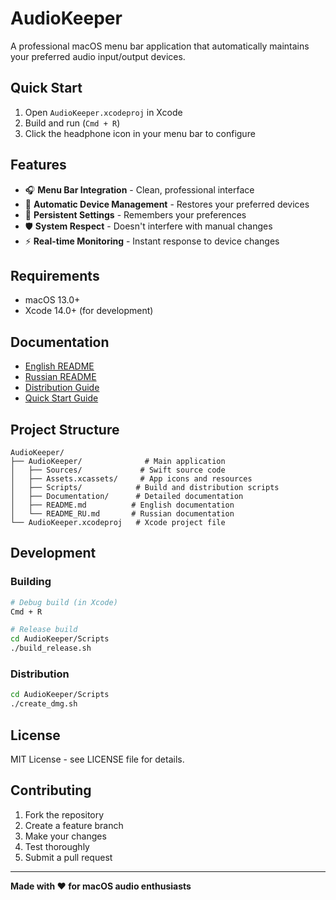 # AudioKeeper

A professional macOS menu bar application that automatically maintains your preferred audio input/output devices.

## Quick Start

1. Open `AudioKeeper.xcodeproj` in Xcode
2. Build and run (`Cmd + R`)
3. Click the headphone icon in your menu bar to configure

## Features

- 🎧 **Menu Bar Integration** - Clean, professional interface
- 🔄 **Automatic Device Management** - Restores your preferred devices
- 💾 **Persistent Settings** - Remembers your preferences
- 🛡️ **System Respect** - Doesn't interfere with manual changes
- ⚡ **Real-time Monitoring** - Instant response to device changes

## Requirements

- macOS 13.0+
- Xcode 14.0+ (for development)

## Documentation

- [English README](AudioKeeper/README.md)
- [Russian README](AudioKeeper/README_RU.md)
- [Distribution Guide](AudioKeeper/Documentation/FINAL_SETUP_GUIDE.md)
- [Quick Start Guide](AudioKeeper/Documentation/QUICK_START.md)

## Project Structure

```
AudioKeeper/
├── AudioKeeper/              # Main application
│   ├── Sources/             # Swift source code
│   ├── Assets.xcassets/     # App icons and resources
│   ├── Scripts/            # Build and distribution scripts
│   ├── Documentation/      # Detailed documentation
│   ├── README.md          # English documentation
│   └── README_RU.md       # Russian documentation
└── AudioKeeper.xcodeproj   # Xcode project file
```

## Development

### Building
```bash
# Debug build (in Xcode)
Cmd + R

# Release build
cd AudioKeeper/Scripts
./build_release.sh
```

### Distribution
```bash
cd AudioKeeper/Scripts
./create_dmg.sh
```

## License

MIT License - see LICENSE file for details.

## Contributing

1. Fork the repository
2. Create a feature branch
3. Make your changes
4. Test thoroughly
5. Submit a pull request

---

**Made with ❤️ for macOS audio enthusiasts**
